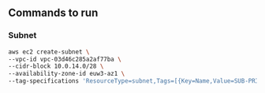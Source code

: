 ## Commands to run 

### Subnet

```bash
aws ec2 create-subnet \
--vpc-id vpc-03d46c285a2af77ba \
--cidr-block 10.0.14.0/28 \
--availability-zone-id euw3-az1 \
--tag-specifications 'ResourceType=subnet,Tags=[{Key=Name,Value=SUB-PRIVATE-DEVOPSTEAM14}]'
```


